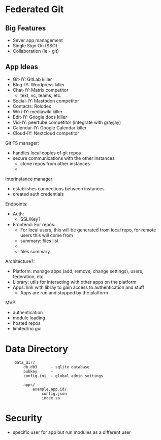# Federated Git

## Big Features
- Sever app management
- Single Sign On (SSO)
- Collaboration (ie - git)

## App Ideas
- Git-IY: GitLab killer 
- Blog-IY: Wordpress killer
- Chat-IY: Matrix competitor
  - text, vc, teams, etc.
- Social-IY: Mastodon competitor
- Contacts: Rolodex
- Wiki-IY: mediawiki killer
- Edit-IY: Google docs killer
- Vid-IY: peertube competitor (integrate with grayjay)
- Calendar-IY: Google Calendar killer
- Cloud-IY: Nextcloud competitor




Git FS manager:
- handles local copies of git repos
- secure communications with the other instances
	- clone repos from other instances
	- 

Interinstance manager:
- establishes connections between instances
- created auth credentials


Endpoints:
- Auth:
	- SSL/Key?
- Frontend: For repos:
	- For local users, this will be generated from local repo, for remote users this will come from
	- summary: files list
	- 
	- files summary 


Architecture?:
- Platform: manage apps (add, remove, change settings), users, federation, etc.
- Library: utils for interacting with other apps on the platform
- Apps: link with libray to gain access to authentication and stuff
	- Apps are run and stopped by the platform


MVP:
- authentication
- module loading
- hosted repos
- limited/no gui



# Data Directory
```
    data_dir/
        db.db3      - sqlite database
        pubkey      -
        config.ini  - global admin settings

        apps/
            example.app.id/
                config.json
                index.so
```



# Security
- specific user for app but run modules as a different user
